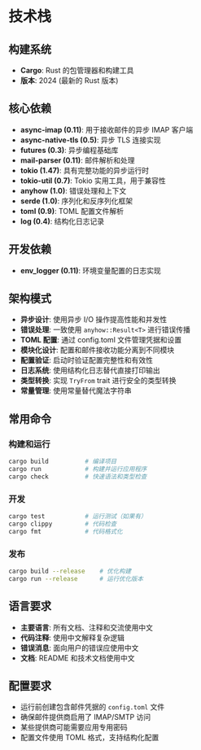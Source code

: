 # 技术栈

## 构建系统
- **Cargo**: Rust 的包管理器和构建工具
- **版本**: 2024 (最新的 Rust 版本)

## 核心依赖
- **async-imap (0.11)**: 用于接收邮件的异步 IMAP 客户端
- **async-native-tls (0.5)**: 异步 TLS 连接实现
- **futures (0.3)**: 异步编程基础库
- **mail-parser (0.11)**: 邮件解析和处理
- **tokio (1.47)**: 具有完整功能的异步运行时
- **tokio-util (0.7)**: Tokio 实用工具，用于兼容性
- **anyhow (1.0)**: 错误处理和上下文
- **serde (1.0)**: 序列化和反序列化框架
- **toml (0.9)**: TOML 配置文件解析
- **log (0.4)**: 结构化日志记录

## 开发依赖
- **env_logger (0.11)**: 环境变量配置的日志实现

## 架构模式
- **异步设计**: 使用异步 I/O 操作提高性能和并发性
- **错误处理**: 一致使用 `anyhow::Result<T>` 进行错误传播
- **TOML 配置**: 通过 config.toml 文件管理凭据和设置
- **模块化设计**: 配置和邮件接收功能分离到不同模块
- **配置验证**: 启动时验证配置完整性和有效性
- **日志系统**: 使用结构化日志替代直接打印输出
- **类型转换**: 实现 `TryFrom` trait 进行安全的类型转换
- **常量管理**: 使用常量替代魔法字符串

## 常用命令

### 构建和运行
```bash
cargo build          # 编译项目
cargo run            # 构建并运行应用程序
cargo check          # 快速语法和类型检查
```

### 开发
```bash
cargo test           # 运行测试（如果有）
cargo clippy         # 代码检查
cargo fmt            # 代码格式化
```

### 发布
```bash
cargo build --release    # 优化构建
cargo run --release      # 运行优化版本
```

## 语言要求
- **主要语言**: 所有文档、注释和交流使用中文
- **代码注释**: 使用中文解释复杂逻辑
- **错误消息**: 面向用户的错误应使用中文
- **文档**: README 和技术文档使用中文

## 配置要求
- 运行前创建包含邮件凭据的 `config.toml` 文件
- 确保邮件提供商启用了 IMAP/SMTP 访问
- 某些提供商可能需要应用专用密码
- 配置文件使用 TOML 格式，支持结构化配置